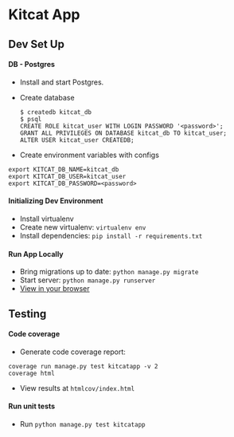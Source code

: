 # Kitcat App

## Dev Set Up

#### DB - Postgres
* Install and start Postgres.
* Create database

    ```
    $ createdb kitcat_db
    $ psql
    CREATE ROLE kitcat_user WITH LOGIN PASSWORD '<password>';
    GRANT ALL PRIVILEGES ON DATABASE kitcat_db TO kitcat_user;
    ALTER USER kitcat_user CREATEDB;
    ```

* Create environment variables with configs

```
export KITCAT_DB_NAME=kitcat_db
export KITCAT_DB_USER=kitcat_user
export KITCAT_DB_PASSWORD=<password>
```

#### Initializing Dev Environment

* Install virtualenv
* Create new virtualenv: `virtualenv env`
* Install dependencies: `pip install -r requirements.txt`

#### Run App Locally

* Bring migrations up to date: `python manage.py migrate`
* Start server: `python manage.py runserver`
* [View in your browser](http://127.0.0.1:8000/)

## Testing

#### Code coverage

* Generate code coverage report:
```
coverage run manage.py test kitcatapp -v 2
coverage html
```
* View results at `htmlcov/index.html`

#### Run unit tests
* Run `python manage.py test kitcatapp`
